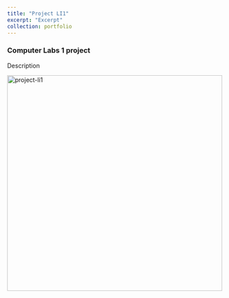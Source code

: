 ```yaml
---
title: "Project LI1"
excerpt: "Excerpt"
collection: portfolio
---
```


### Computer Labs 1 project

Description

<a href='https://github.com/migueltc13/project-li1' target='_blank'><img width='500px' alt='project-li1' src='https://opengraph.githubassets.com/e83097977ebfe30ca990eb5a28c09d13a7d1381a02119152ff282949cc52bba1/migueltc13/project-li1'></a>
